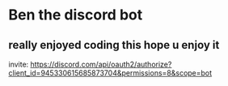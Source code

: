 # Ben the discord bot

## really enjoyed coding this hope u enjoy it

invite: https://discord.com/api/oauth2/authorize?client_id=945330615685873704&permissions=8&scope=bot
